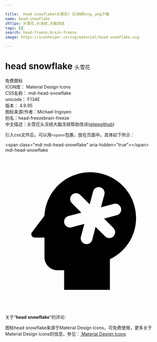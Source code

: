 ```yaml
---

title:  head snowflake(头雪花) ICON转svg、png下载
name: head-snowflake
zhTips: 头雪花,头冻结,大脑冻结
tags: []
search: head-freeze,brain-freeze
image: https://iconhelper.cn/svg/material/head-snowflake.svg

---
```


# head snowflake  <small style="font-size: 60%;font-weight: 100">头雪花</small>


<div class="detail-page">
<p>
<span><span class="badge-success badge">免费图标</span> </span>
<br/>
<span>
ICON库：
<span class="badge-secondary badge">Material Design Icons</span> 
</span>
<br/>
<span>
CSS名称：
<span class="badge-secondary badge">mdi-head-snowflake</span> 
</span>
<br/>
<span>
unicode：
<span class="badge-secondary badge">F134E</span> 
<copy-btn content='F134E' btn-title=""></copy-btn>
<copy-btn :content='String.fromCodePoint(parseInt("F134E", 16))' btn-title="复制U"></copy-btn>
</span>
<br/>
<span>
版本：
<span class="badge-secondary badge">4.9.95</span> 
</span>
<br/>
<span>图标来源/作者：<span class="badge-light badge">Michael Irigoyen</span></span> 
<br/>
<span>别名：<span class="badge-light badge">head-freeze</span><span class="badge-light badge">brain-freeze</span></span><br/><span class="zh-detail">中文描述：<span class="badge-primary badge">头雪花</span><span class="badge-primary badge">头冻结</span><span class="badge-primary badge">大脑冻结</span><span class="help-link"><span>帮助改进</span>(<a href="https://gitee.com/liuwave/icon-helper/edit/master/json/material/head-snowflake.json" target="_blank" rel="noopener noreferrer">gitee</a><a href="https://github.com/liuwave/icon-helper/edit/master/json/material/head-snowflake.json" target="_blank" rel="noopener noreferrer">github</a></span>)</span><br/>
</p>
</div>
<div class="alert alert-dark">
  <i class="mdi mdi-head-snowflake mdi-48px"></i>
  <i class="mdi mdi-head-snowflake mdi-36px"></i>
  <i class="mdi mdi-head-snowflake mdi-24px"></i>
  <i class="mdi mdi-head-snowflake mdi-18px"></i>
</div>
<div>
  <p>引入css文件后，可以用<code>&lt;span&gt;</code>包裹，放在页面中。具体如下所示：    
  </p>
  <div class="alert alert-primary" style="font-size: 14px">
    &lt;span class="mdi mdi-head-snowflake" aria-hidden="true"&gt;&lt;/span&gt;
    <copy-btn content='<span class="mdi mdi-head-snowflake" aria-hidden="true"></span>'></copy-btn>
  </div>
  <div class="alert alert-secondary">
    <i class="mdi mdi-head-snowflake"
    style="font-size: 24px"
    aria-hidden="true"></i> mdi-head-snowflake
    <copy-btn content="mdi-head-snowflake" btn-title="复制图标名称"></copy-btn>
  </div>
</div>
<div id="svg" class="svg-wrap">
<svg xmlns="http://www.w3.org/2000/svg" viewBox="0 0 24 24"><path d="M13 3C9.23 3 6.19 5.95 6 9.66L4.08 12.19C3.84 12.5 4.08 13 4.5 13H6V16C6 17.11 6.89 18 8 18H9V21H16V16.31C18.37 15.19 20 12.8 20 10C20 6.14 16.88 3 13 3M17.06 9.57L15.1 10.09L16.54 11.54C16.89 11.88 16.89 12.46 16.54 12.81C16.19 13.16 15.61 13.16 15.27 12.81L13.81 11.37L13.3 13.33C13.18 13.82 12.68 14.1 12.21 13.97C11.72 13.84 11.44 13.35 11.57 12.87L12.1 10.9L10.13 11.43C9.65 11.56 9.15 11.28 9.03 10.79C8.9 10.32 9.18 9.82 9.67 9.7L11.63 9.19L10.19 7.73C9.84 7.39 9.84 6.82 10.19 6.46C10.54 6.11 11.12 6.11 11.46 6.46L12.91 7.9L13.43 5.94C13.55 5.46 14.04 5.18 14.5 5.3C15 5.43 15.28 5.92 15.16 6.41L14.63 8.37L16.59 7.84C17.08 7.72 17.57 8 17.7 8.5C17.82 8.96 17.54 9.45 17.06 9.57Z" /></svg>
</div>
<detail full-name='mdi-head-snowflake'></detail>
<div class="icon-detail__container">
<p>关于“<b>head snowflake</b>”的评论:</p>
</div>
<Vssue title="关于“head snowflake”的评论" />    
<div><p>图标head snowflake来源于Material Design Icons，可免费使用，更多关于 Material Design Icons的信息，参见：<a target="_blank" href="https://iconhelper.cn/material.html"> Material Design Icons</a>
</p></div>
